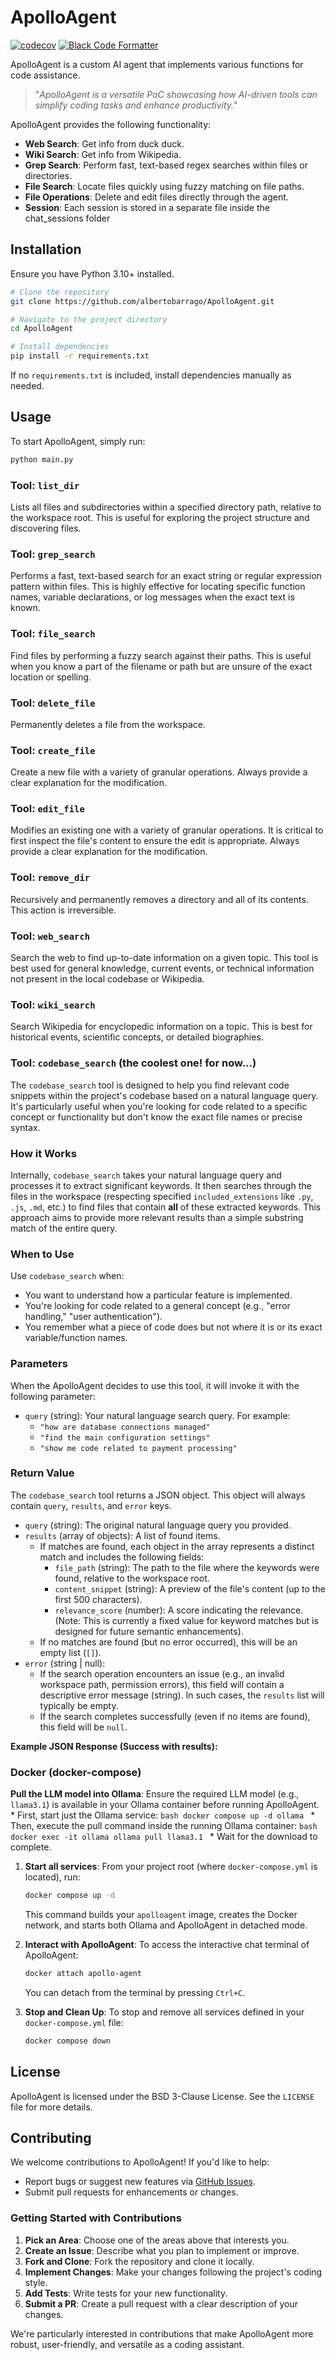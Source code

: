# ApolloAgent
[![codecov](https://codecov.io/gh/AlbertoBarrago/ApolloAgent/graph/badge.svg?token=SD0LGLSUY6)](https://codecov.io/gh/AlbertoBarrago/ApolloAgent)
[![Black Code Formatter](https://github.com/AlbertoBarrago/ApolloAgent/actions/workflows/black.yml/badge.svg)](https://github.com/AlbertoBarrago/ApolloAgent/actions/workflows/black.yml)

ApolloAgent is a custom AI agent that implements various functions for code assistance.

> "_ApolloAgent is a versatile PoC showcasing how AI-driven tools can simplify coding tasks and enhance productivity._"

ApolloAgent provides the following functionality:

- **Web Search**: Get info from duck duck.
- **Wiki Search**: Get info from Wikipedia.
- **Grep Search**: Perform fast, text-based regex searches within files or directories.
- **File Search**: Locate files quickly using fuzzy matching on file paths.
- **File Operations**: Delete and edit files directly through the agent.
- **Session**: Each session is stored in a separate file inside the chat_sessions folder 

## Installation

Ensure you have Python 3.10+ installed.

```bash
# Clone the repository
git clone https://github.com/albertobarrago/ApolloAgent.git

# Navigate to the project directory
cd ApolloAgent

# Install dependencies
pip install -r requirements.txt
```

If no `requirements.txt` is included, install dependencies manually as needed.

## Usage

To start ApolloAgent, simply run:

```bash
python main.py
```

### Tool: `list_dir`

Lists all files and subdirectories within a specified directory path, relative to the workspace root. This is useful for exploring the project structure and discovering files.

### Tool: `grep_search`

Performs a fast, text-based search for an exact string or regular expression pattern within files. This is highly effective for locating specific function names, variable declarations, or log messages when the exact text is known.

### Tool: `file_search`

Find files by performing a fuzzy search against their paths. This is useful when you know a part of the filename or path but are unsure of the exact location or spelling.

### Tool: `delete_file`

Permanently deletes a file from the workspace.

### Tool: `create_file`

Create a new file with a variety of granular operations. Always provide a clear explanation for the modification.

### Tool: `edit_file`

Modifies an existing one with a variety of granular operations. It is critical to first inspect the file's content to ensure the edit is appropriate. Always provide a clear explanation for the modification.

### Tool: `remove_dir`

Recursively and permanently removes a directory and all of its contents. This action is irreversible.

### Tool: `web_search`

Search the web to find up-to-date information on a given topic. This tool is best used for general knowledge, current events, or technical information not present in the local codebase or Wikipedia.

### Tool: `wiki_search`

Search Wikipedia for encyclopedic information on a topic. This is best for historical events, scientific concepts, or detailed biographies.

### Tool: `codebase_search` (the coolest one! for now...)

The `codebase_search` tool is designed to help you find relevant code snippets within the project's codebase based on a natural language query. It's particularly useful when you're looking for code related to a specific concept or functionality but don't know the exact file names or precise syntax.

### How it Works

Internally, `codebase_search` takes your natural language query and processes it to extract significant keywords. It then searches through the files in the workspace (respecting specified `included_extensions` like `.py`, `.js`, `.md`, etc.) to find files that contain **all** of these extracted keywords. This approach aims to provide more relevant results than a simple substring match of the entire query.

### When to Use

Use `codebase_search` when:

*   You want to understand how a particular feature is implemented.
*   You're looking for code related to a general concept (e.g., "error handling," "user authentication").
*   You remember what a piece of code does but not where it is or its exact variable/function names.

### Parameters

When the ApolloAgent decides to use this tool, it will invoke it with the following parameter:

*   `query` (string): Your natural language search query. For example:
    *   `"how are database connections managed"`
    *   `"find the main configuration settings"`
    *   `"show me code related to payment processing"`

### Return Value

The `codebase_search` tool returns a JSON object. This object will always contain `query`, `results`, and `error` keys.

*   `query` (string): The original natural language query you provided.
*   `results` (array of objects): A list of found items.
    *   If matches are found, each object in the array represents a distinct match and includes the following fields:
        *   `file_path` (string): The path to the file where the keywords were found, relative to the workspace root.
        *   `content_snippet` (string): A preview of the file's content (up to the first 500 characters).
        *   `relevance_score` (number): A score indicating the relevance. (Note: This is currently a fixed value for keyword matches but is designed for future semantic enhancements).
    *   If no matches are found (but no error occurred), this will be an empty list (`[]`).
*   `error` (string | null):
    *   If the search operation encounters an issue (e.g., an invalid workspace path, permission errors), this field will contain a descriptive error message (string). In such cases, the `results` list will typically be empty.
    *   If the search completes successfully (even if no items are found), this field will be `null`.

**Example JSON Response (Success with results):**

### Docker (docker-compose)
**Pull the LLM model into Ollama**:
    Ensure the required LLM model (e.g., `llama3.1`) is available in your Ollama container before running ApolloAgent.
    * First, start just the Ollama service:
        ```bash
        docker compose up -d ollama
        ```
    * Then, execute the pull command inside the running Ollama container:
        ```bash
        docker exec -it ollama ollama pull llama3.1
        ```
    * Wait for the download to complete.

1. **Start all services**:
    From your project root (where `docker-compose.yml` is located), run:
    ```bash
    docker compose up -d
    ```
    This command builds your `apolloagent` image, creates the Docker network, and starts both Ollama and ApolloAgent in detached mode.

2. **Interact with ApolloAgent**:
    To access the interactive chat terminal of ApolloAgent:
    ```bash
    docker attach apollo-agent
    ```
    You can detach from the terminal by pressing `Ctrl+C`.

3. **Stop and Clean Up**:
    To stop and remove all services defined in your `docker-compose.yml` file:
    ```bash
    docker compose down
    ```

## License

ApolloAgent is licensed under the BSD 3-Clause License. See the `LICENSE` file for more details.

## Contributing

We welcome contributions to ApolloAgent! If you'd like to help:
- Report bugs or suggest new features via [GitHub Issues](https://github.com/AlbertoBarrago/Apollo-Agent/issues).
- Submit pull requests for enhancements or changes.

### Getting Started with Contributions

1. **Pick an Area**: Choose one of the areas above that interests you.
2. **Create an Issue**: Describe what you plan to implement or improve.
3. **Fork and Clone**: Fork the repository and clone it locally.
4. **Implement Changes**: Make your changes following the project's coding style.
5. **Add Tests**: Write tests for your new functionality.
6. **Submit a PR**: Create a pull request with a clear description of your changes.

We're particularly interested in contributions that make ApolloAgent more robust, user-friendly, and versatile as a coding assistant.
